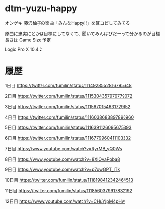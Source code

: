 # dtm-yuzu-happy

オンゲキ 藤沢柚子の楽曲「みんなHappy!!」を耳コピしてみてる

原曲に忠実にとかは目標にしてなくて、聞いてみんはぴだーって分かるのが目標
長さは Game Size 予定

Logic Pro X 10.4.2

# 履歴

1日目
https://twitter.com/fumilin/status/1114928552816795648

2日目
https://twitter.com/fumilin/status/1115304357979779072

3日目
https://twitter.com/fumilin/status/1115670154631729152

4日目
https://twitter.com/fumilin/status/1116038683897896960

5日目
https://twitter.com/fumilin/status/1116391126095675393

6日目
https://twitter.com/fumilin/status/1116779960411103232

7日目
https://www.youtube.com/watch?v=RyrMB_yQ0Ws

8日目
https://www.youtube.com/watch?v=8XiOvaPoba8

9日目
https://www.youtube.com/watch?v=p7owGPT_lTk

10日目
https://twitter.com/fumilin/status/1118198412342464513

11日目
https://twitter.com/fumilin/status/1118560379917832192

12日目
https://www.youtube.com/watch?v=CHuYjpM4pHw

